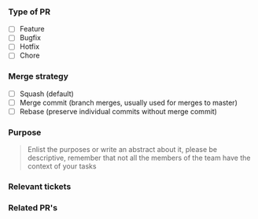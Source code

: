 ### Type of PR
- [ ] Feature
- [ ] Bugfix
- [ ] Hotfix
- [ ] Chore

### Merge strategy
- [ ] Squash (default)
- [ ] Merge commit (branch merges, usually used for merges to master)
- [ ] Rebase (preserve individual commits without merge commit)

### Purpose

> Enlist the purposes or write an abstract about it, please be descriptive, remember that not all the members of the team have the context of your tasks

### Relevant tickets

### Related PR's

